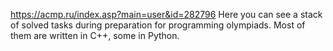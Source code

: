 https://acmp.ru/index.asp?main=user&id=282796
Here you can see a stack of solved tasks during preparation for programming olympiads. Most of them are written in C++, some in Python.
